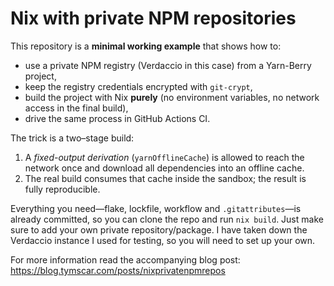 # Nix with private NPM repositories

This repository is a **minimal working example** that shows how to:

* use a private NPM registry (Verdaccio in this case) from a Yarn-Berry project,
* keep the registry credentials encrypted with `git-crypt`,
* build the project with Nix **purely** (no environment variables, no network access in the final build),
* drive the same process in GitHub Actions CI.

The trick is a two–stage build:

1. A *fixed-output derivation* (`yarnOfflineCache`) is allowed to reach the network once and download all dependencies into an offline cache.
2. The real build consumes that cache inside the sandbox; the result is fully reproducible.

Everything you need—flake, lockfile, workflow and `.gitattributes`—is already committed, so you can clone the repo and run `nix build`. Just make sure to add your own private repository/package. I have taken down the Verdaccio instance I used for testing, so you will need to set up your own.

For more information read the accompanying blog post:  
https://blog.tymscar.com/posts/nixprivatenpmrepos